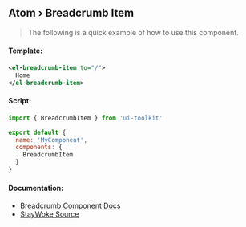 Atom › Breadcrumb Item
---

> The following is a quick example of how to use this component.


#### Template:

```xml
<el-breadcrumb-item to="/">
  Home
</el-breadcrumb-item>
```


#### Script:
```js
import { BreadcrumbItem } from 'ui-toolkit'

export default {
  name: 'MyComponent',
  components: {
    BreadcrumbItem
  }
}
```


#### Documentation:

* [Breadcrumb Component Docs](https://element.eleme.io/#/en-US/component/breadcrumb)
* [StayWoke Source](https://github.com/staywoke/ui-toolkit/tree/master/src/components/atoms/breadcrumb-item)
